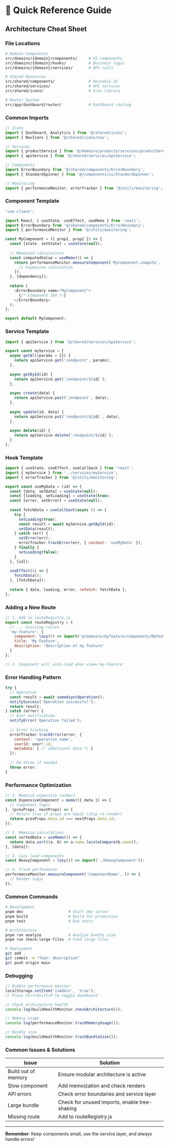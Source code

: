 # 🚀 Quick Reference Guide

## Architecture Cheat Sheet

### File Locations

```bash
# Domain Components
src/domains/{domain}/components/     # UI components
src/domains/{domain}/hooks/          # Business logic
src/domains/{domain}/services/       # API calls

# Shared Resources
src/shared/components/               # Reusable UI
src/shared/services/                 # API services
src/shared/icons/                    # Icon library

# Router System
src/app/dashboard/router/            # Dashboard routing
```

### Common Imports

```javascript
// Icons
import { Dashboard, Analytics } from '@/shared/icons';
import { NavIcons } from '@/shared/icons/nav';

// Services
import { productService } from '@/domains/products/services/productService';
import { apiService } from '@/shared/services/apiService';

// Components
import ErrorBoundary from '@/shared/components/ErrorBoundary';
import { StandardSpinner } from '@/components/ui/StandardSpinner';

// Monitoring
import { performanceMonitor, errorTracker } from '@/utils/monitoring';
```

### Component Template

```javascript
'use client';

import React, { useState, useEffect, useMemo } from 'react';
import ErrorBoundary from '@/shared/components/ErrorBoundary';
import { performanceMonitor } from '@/utils/monitoring';

const MyComponent = ({ prop1, prop2 }) => {
  const [state, setState] = useState(null);
  
  // Memoized calculations
  const computedValue = useMemo(() => {
    return performanceMonitor.measureComponent('MyComponent.compute', () => {
      // Expensive calculation
    });
  }, [dependency]);
  
  return (
    <ErrorBoundary name="MyComponent">
      {/* Component JSX */}
    </ErrorBoundary>
  );
};

export default MyComponent;
```

### Service Template

```javascript
import { apiService } from '@/shared/services/apiService';

export const myService = {
  async getAll(params = {}) {
    return apiService.get('/endpoint', params);
  },
  
  async getById(id) {
    return apiService.get(`/endpoint/${id}`);
  },
  
  async create(data) {
    return apiService.post('/endpoint', data);
  },
  
  async update(id, data) {
    return apiService.put(`/endpoint/${id}`, data);
  },
  
  async delete(id) {
    return apiService.delete(`/endpoint/${id}`);
  }
};
```

### Hook Template

```javascript
import { useState, useEffect, useCallback } from 'react';
import { myService } from '../services/myService';
import { errorTracker } from '@/utils/monitoring';

export const useMyData = (id) => {
  const [data, setData] = useState(null);
  const [loading, setLoading] = useState(true);
  const [error, setError] = useState(null);
  
  const fetchData = useCallback(async () => {
    try {
      setLoading(true);
      const result = await myService.getById(id);
      setData(result);
    } catch (err) {
      setError(err);
      errorTracker.trackError(err, { context: 'useMyData' });
    } finally {
      setLoading(false);
    }
  }, [id]);
  
  useEffect(() => {
    fetchData();
  }, [fetchData]);
  
  return { data, loading, error, refetch: fetchData };
};
```

### Adding a New Route

```javascript
// 1. Add to routeRegistry.js
export const routeRegistry = {
  // ... existing routes
  'my-feature': {
    component: lazy(() => import('@/domains/myfeature/components/MyFeature')),
    title: 'My Feature',
    description: 'Description of my feature'
  }
};

// 2. Component will auto-load when view='my-feature'
```

### Error Handling Pattern

```javascript
try {
  // Operation
  const result = await someAsyncOperation();
  notifySuccess('Operation successful');
  return result;
} catch (error) {
  // User notification
  notifyError('Operation failed');
  
  // Error tracking
  errorTracker.trackError(error, {
    context: 'operation_name',
    userId: user?.id,
    metadata: { /* additional data */ }
  });
  
  // Re-throw if needed
  throw error;
}
```

### Performance Optimization

```javascript
// 1. Memoize expensive renders
const ExpensiveComponent = memo(({ data }) => {
  // Component logic
}, (prevProps, nextProps) => {
  // Return true if props are equal (skip re-render)
  return prevProps.data.id === nextProps.data.id;
});

// 2. Memoize calculations
const sortedData = useMemo(() => {
  return data.sort((a, b) => a.name.localeCompare(b.name));
}, [data]);

// 3. Lazy load components
const HeavyComponent = lazy(() => import('./HeavyComponent'));

// 4. Track performance
performanceMonitor.measureComponent('ComponentName', () => {
  // Render logic
});
```

### Common Commands

```bash
# Development
pnpm dev                    # Start dev server
pnpm build                  # Build for production
pnpm test                   # Run tests

# Architecture
pnpm run analyze            # Analyze bundle size
pnpm run check:large-files  # Find large files

# Deployment
git add .
git commit -m "feat: description"
git push origin main
```

### Debugging

```javascript
// Enable performance monitor
localStorage.setItem('isAdmin', 'true');
// Press Ctrl+Shift+P to toggle dashboard

// Check architecture health
console.log(buildHealthMonitor.checkArchitecture());

// Memory usage
console.log(performanceMonitor.trackMemoryUsage());

// Bundle size
console.log(buildHealthMonitor.trackBundleSize());
```

### Common Issues & Solutions

| Issue | Solution |
|-------|----------|
| Build out of memory | Ensure modular architecture is active |
| Slow component | Add memoization and check renders |
| API errors | Check error boundaries and service layer |
| Large bundle | Check for unused imports, enable tree-shaking |
| Missing route | Add to routeRegistry.js |

---

**Remember**: Keep components small, use the service layer, and always handle errors!